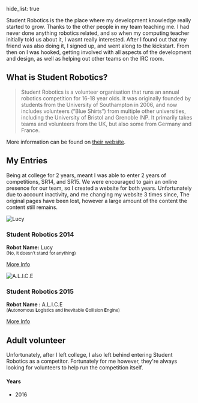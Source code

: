 hide_list: true

Student Robotics is the the place where my development knowledge really started to grow. Thanks to the other people in my team teaching me. I had never done anything robotics related, and so when my computing teacher initially told us about it, I wasnt really interested. After I found out that my friend was also doing it, I signed up, and went along to the kickstart. From then on I was hooked, getting involved with all aspects of the development and design, as well as helping out other teams on the IRC room.

## What is Student Robotics?
> Student Robotics is a volunteer organisation that runs an annual robotics competition for 16-18 year olds. It was originally founded by students from the University of Southampton in 2006, and now includes volunteers (“Blue Shirts”) from multiple other universities, including the University of Bristol and Grenoble INP. It primarily takes teams and volunteers from the UK, but also some from Germany and France.

More information can be found on [their website](https://studentrobotics.org).

## My Entries
Being at college for 2 years, meant I was able to enter 2 years of competitions, SR14, and SR15. We were encouraged to gain an online presence for our team, so I created a website for both years. Unfortunately due to account inactivity, and me changing my website 3 times since, The original pages have been lost, however a large amount of the content the content still remains.

<div class="row">
  <div class="col-sm-6">
    <div class="thumbnail">
      <img src="https://c2.staticflickr.com/8/7670/17115168179_1ef30ac6e9_b.jpg" alt="Lucy">
      <div class="caption">
        <h3>Student Robotics 2014</h3>
        <p><strong>Robot Name:</strong> Lucy
        <br /><small>(No, it doesn't stand for anything)</small>
        <p><a href="/robotics/2014/" class="btn btn-srobo btn-block">More Info</a></p>
      </div>
    </div>
  </div>

  <div class="col-sm-6">
    <div class="thumbnail">
      <img src="https://c2.staticflickr.com/8/7726/17309695331_584e7de16c_b.jpg" alt="A.L.I.C.E">
      <div class="caption">
        <h3>Student Robotics 2015</h3>
        <p><strong>Robot Name : </strong> A.L.I.C.E
        <br /><small>(<strong>A</strong>utonomous <strong>L</strong>ogistics and <strong>I</strong>nevitable <strong>C</strong>ollision <strong>E</strong>ngine)</small></p>
        <p><a href="/robotics/2015/" class="btn btn-srobo btn-block" >More Info</a></p>
      </div>
    </div>
  </div>
</div>

## Adult volunteer
Unfortunately, after I left college, I also left behind entering Student Robotics as a competitor. Fortunately for me however, they're always looking for volunteers to help run the competition itself.
#### Years
- 2016
